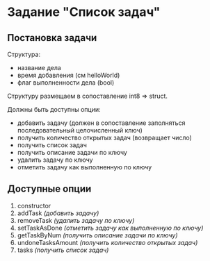 # Задание "Список задач"
## Постановка задачи
Структура:
- название дела
- время добавления (см helloWorld)
- флаг выполненности дела (bool)

Структуру размещаем в сопоставление int8 => struct.

Должны быть доступны опции:
- добавить задачу (должен в сопоставление заполняться последовательный целочисленный ключ)
- получить количество открытых задач (возвращает число)
- получить список задач
- получить описание задачи по ключу
- удалить задачу по ключу
- отметить задачу как выполненную по ключу
## Доступные опции
1) constructor
2) addTask *(добавить задачу)*
3) removeTask *(удалить задачу по ключу)*
4) setTaskAsDone *(отметить задачу как выполненную по ключу)*
5) getTaskByNum *(получить описание задачи по ключу)*
6) undoneTasksAmount *(получить количество открытых задач)*
7) tasks *(получить список задач)*